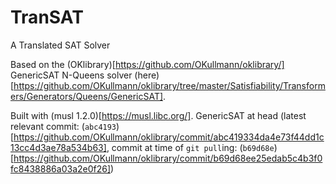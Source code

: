 # TranSAT
A Translated SAT Solver

Based on the (OKlibrary)[https://github.com/OKullmann/oklibrary/] GenericSAT N-Queens solver (here)[https://github.com/OKullmann/oklibrary/tree/master/Satisfiability/Transformers/Generators/Queens/GenericSAT].

Built with (musl 1.2.0)[https://musl.libc.org/]. GenericSAT at head (latest relevant commit: (`abc4193`)[https://github.com/OKullmann/oklibrary/commit/abc419334da4e73f44dd1c13cc4d3ae78a534b63], commit at time of `git pull`ing: (`b69d68e`)[https://github.com/OKullmann/oklibrary/commit/b69d68ee25edab5c4b3f0fc8438886a03a2e0f26])
